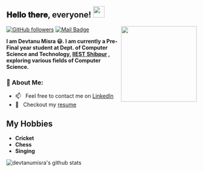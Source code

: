 <h2> 𝐇𝐞𝐥𝐥𝐨 𝐭𝐡𝐞𝐫𝐞, everyone! <img src="https://github.com/devtanumisra/devtanumisra/blob/main/Hi.gif" width="30px"></h2>
<img align='right' src='https://github.com/devtanumisra/devtanumisra/blob/main/techstack.gif' width='200"'>

[![GitHub followers](https://img.shields.io/github/followers/devtanumisra?label=Follow&style=social)](https://github.com/devtanumisra/?tab=followers)
[![Mail Badge](https://img.shields.io/badge/-devtanumisra@gmail.com-0078D4?style=flat&logo=Microsoft-Outlook&logoColor=white&link=mailto:devtanumisra@gmail.com)](mailto:devtanumisra@gmail.com)

**I am Devtanu Misra 😃. I am currently a Pre-Final year student at Dept. of Computer Science and Technology, [IIEST Shibpur](https://www.iiests.ac.in/IIEST/) , exploring various fields of Computer Science.**

### 🧐 About Me:
- 📫 &nbsp; Feel free to contact me on [LinkedIn](https://www.linkedin.com/in/devtanu-misra-1829441a0/)
- 📝 &nbsp; Checkout my [resume](https://drive.google.com/file/d/1FdxwXe2_A-4tGs9fYQ8dGL8Semrox5Rh/view?usp=sharing)

<!-- ## ⚡ I'm a
- Competitive Programmer using **Python 3 , C++**
- Backend developer using **Django, Nodejs**
- Front-end developer using **HTML, Javascript , CSS , Bootstrap, ReactJs**
- Android developer using **Java**

## My Profiles
- [Codeforces](https://codeforces.com/profile/nonsense_coder)
- [CodeChef](https://www.codechef.com/users/devtanu_cc)
- [LeetCode](https://leetcode.com/devtanumisra/) -->

## My Hobbies
- **Cricket**
- **Chess**
- **Singing**

<img alt="devtanumisra's github stats" src="https://github-readme-stats.vercel.app/api?username=devtanumisra&&show_icons=true&title_color=ffffff&icon_color=bb2acf&text_color=daf7dc&bg_color=151515" >
